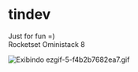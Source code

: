 # tindev

Just for fun =)<br />
Rocketset Oministack 8

<img src="https://lh6.googleusercontent.com/WNP5ortfqdedAGqksowBgy4xAKqY_ewgw7Nu_Ht-Zb-Gj7doFMr2LKz6E5FSVt2VUNLUQlAX2GmdZxtMiLRE=w1323-h599" class="ndfHFb-c4YZDc-HiaYvf-RJLb9c" alt="Exibindo ezgif-5-f4b2b7682ea7.gif" aria-hidden="true">
